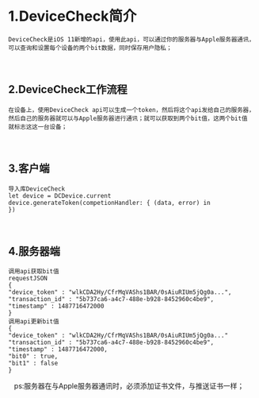 # 1.DeviceCheck简介
    DeviceCheck是iOS 11新增的api，使用此api，可以通过你的服务器与Apple服务器通讯，
    可以查询和设置每个设备的两个bit数据，同时保存用户隐私；
    
## 2.DeviceCheck工作流程
    在设备上，使用DeviceCheck api可以生成一个token，然后将这个api发给自己的服务器，
    然后自己的服务器就可以与Apple服务器进行通讯；就可以获取到两个bit值，这两个bit值
    就标志这这一台设备；
    
## 3.客户端
    导入库DeviceCheck
    let device = DCDevice.current
    device.generateToken(competionHandler: { (data, error) in
    })
      
## 4.服务器端
    调用api获取bit值
    requestJSON
    {
    "device_token" : "wlkCDA2Hy/CfrMqVAShs1BAR/0sAiuRIUm5jQg0a...",
    "transaction_id" : "5b737ca6-a4c7-488e-b928-8452960c4be9",
    "timestamp" : 1487716472000
    }
    调用api更新bit值
    {
    "device_token" : "wlkCDA2Hy/CfrMqVAShs1BAR/0sAiuRIUm5jQg0a..."
    "transaction_id" : "5b737ca6-a4c7-488e-b928-8452960c4be9",
    "timestamp" : 1487716472000,
    "bit0" : true,
    "bit1" : false
    }
    ps:服务器在与Apple服务器通讯时，必须添加证书文件，与推送证书一样；
